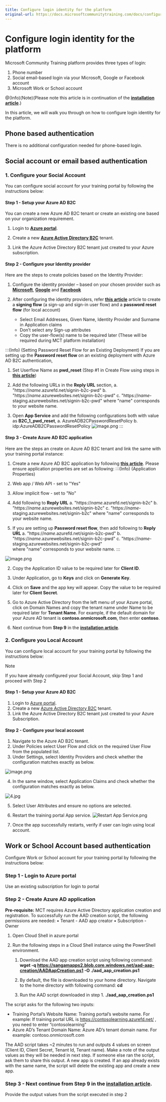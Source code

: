 ```yaml
---
title: Configure login identity for the platform
original-url: https://docs.microsoftcommunitytraining.com/docs/configure-login-social-work-school-account
---
```


# Configure login identity for the platform

Microsoft Community Training platform provides three types of login:
1. Phone number
2. Social email-based login via your Microsoft, Google or Facebook account
3. Microsoft Work or School account

@(Info)(Note)(Please note this article is in continuation of the [**installation article**](../../infrastructure-management/install-your-platform-instance/3_installation-guide-detailed-steps).)

In this article, we will walk you through on how to configure login identity for the platform.
 
##  Phone based authentication

There is no additional configuration needed for phone-based login.
 
##  Social account or email based authentication

### 1. Configure your Social Account
You can configure social account for your training portal by following the instructions below:  

#### Step 1 - Setup your Azure AD B2C
You can create a new Azure AD B2C tenant or create an existing one based on your organization requirement.

1.	Login to [**Azure portal**](https://portal.azure.com/).

2.	Create a new [**Azure Active Directory B2C**](https://docs.microsoft.com/azure/active-directory-b2c/tutorial-create-tenant)  tenant.

3.	Link the Azure Active Directory B2C tenant just created to your Azure subscription.  

#### Step 2 - Configure your Identity provider
Here are the steps to create policies based on the Identity Provider: 

1.	Configure the identity provider – based on your chosen provider such as [**Microsoft**](https://docs.microsoft.com/azure/active-directory-b2c/active-directory-b2c-setup-msa-app), [**Google**](https://docs.microsoft.com/azure/active-directory-b2c/active-directory-b2c-setup-goog-app) and [**Facebook**](https://docs.microsoft.com/azure/active-directory-b2c/active-directory-b2c-setup-fb-app)

2.	After configuring the identity providers, refer [**this article**](https://docs.microsoft.com/azure/active-directory-b2c/tutorial-create-user-flows) article to create a **signing flow** (a sign-up and sign-in user flow) and a **password reset flow** (for local account)
    * Select Email Addresses, Given Name, Identity Provider and Surname in Application claims
    * Don’t select any Sign-up attributes
    * Copy the user-flow(s) name to be required later (These will be required during MCT platform installation)
    
:::(Info) (Setting Password Reset Flow for an Existing Deployment)
If you are setting up the **Password reset flow** on an existing deployment with Azure AD B2C authentication, 
1. Set Userflow Name as **pwd_reset** (Step #1 in Create Flow using steps in [**this article**](https://docs.microsoft.com/en-us/azure/active-directory-b2c/tutorial-create-user-flows))

2. Add the following URLs in the **Reply URL** section, 
     a.  "https://*name*.azurefd.net/signin-b2c-pwd"
     b.  "https://*name*.azurewebsites.net/signin-b2c-pwd"
     c.  "https://*name*-staging.azurewebsites.net/signin-b2c-pwd"
    where "name" corresponds to your website name. 

3. Open **App Service** and add the following configurations both with value as **B2C_1_pwd_reset**, 
    a. AzureADB2CPasswordResetPolicy 
    b. idp:AzureADB2CPasswordResetPolicy
![image.png](../../media/image%28355%29.png)
:::

#### Step 3 - Create Azure AD B2C application

Here are the steps an create on Azure AD B2C tenant and link the same with your training portal instance: 

1. Create a new Azure AD B2C application by following [**this article**](https://docs.microsoft.com/azure/active-directory-b2c/tutorial-register-applications). Please ensure application properties are set as following:
:::(Info) (Application Properties)
1.  Web app / Web API - set to "Yes"

2.  Allow implicit flow - set to "No"

3.  Add following to **Reply URL**
    a.   "https://*name*.azurefd.net/signin-b2c"
    b.   "https://*name*.azurewebsites.net/signin-b2c" 
    c.   "https://*name*-staging.azurewebsites.net/signin-b2c" 
    where "name" corresponds to your website name. 
    
 4.  If you are setting up **Password reset flow**, then add following to **Reply URL**
     a.  "https://*name*.azurefd.net/signin-b2c-pwd"
     b.  "https://*name*.azurewebsites.net/signin-b2c-pwd" 
     c.  "https://*name*-staging.azurewebsites.net/signin-b2c-pwd"  
    where "name" corresponds to your website name. 
:::
    
![image.png](../../media/image%28113%29.png)

2.	Copy the Application ID value to be required later for **Client ID**.

3.	Under Application, go to **Keys** and click on **Generate Key**.

4.	Click on **Save** and the app key will appear. Copy the value to be required later for **Client Secret**.

5.	Go to Azure Active Directory from the left menu of your Azure portal, click on Domain Names and copy the tenant name under Name to be required later for **Tenant Name**. For example, if the default domain for your Azure AD tenant is **contoso.onmicrosoft.com**, then enter **contoso**. 

6. Next continue from **Step 9** in  the [**installation article**](../../infrastructure-management/install-your-platform-instance/3_installation-guide-detailed-steps).

### 2. Configure you Local Account
You can configure local account for your training portal by following the instructions below:

> [!NOTE]
> If you have already configured your Social Account, skip Step 1 and proceed with Step 2

#### Step 1 - Setup your Azure AD B2C
1.	Login to [Azure portal](https://portal.azure.com/).
2.	Create a new [Azure Active Directory B2C](https://docs.microsoft.com/azure/active-directory-b2c/tutorial-create-tenant) tenant.
3.	Link the Azure Active Directory B2C tenant just created to your Azure Subscription.

#### Step 2 - Configure your local account
1.	Navigate to the Azure AD B2C tenant.
2.	Under Policies select User Flow and click on the required User Flow from the populated list.
3.	Under Settings, select Identity Providers and check whether the configuration matches exactly as below.

![image.png](../../media/image%28360%29.png)

4.	In the same window, select Application Claims and check whether the configuration matches exactly as below.

![4.jpg](../../media/4.jpg)

5.	Select User Attributes and ensure no options are selected.
6.	Restart the training portal App service.
![Restart App Service.png](../../media/Restart%20App%20Service.png)

7.	Once the app successfully restarts, verify if user can login using local account.

## Work or School Account based authentication
Configure Work or School account for your training portal by following the instructions below:  

### Step 1  - Login to Azure portal 
Use an existing subscription for login to portal

### Step 2 - Create Azure AD application 
**Pre-requisite:**
MCT requires Azure Active Directory application creation and registration. To successfully run the AAD creation script, the following permissions are needed:
•	Tenant - AAD app creator
•	Subscription - Owner
1.	Open Cloud Shell in azure portal

2.	Run the following steps in a Cloud Shell instance using the PowerShell environment. 
    1.	Download the AAD app creation script using following command: **wget -q https://sangamapps2.blob.core.windows.net/aad-aap-creation/AADAapCreation.ps1 -O ./aad_aap_creation.ps1**
    
    2. By default, the file is downloaded to your home directory. Navigate to the home directory with following command: **cd**
    
    3. Run the AAD script downloaded in step 1.
**./aad_aap_creation.ps1**

The script asks for the following two inputs:
* Training Portal’s Website Name:  Training portal’s website name. For example: If training portal URL is https://contosolearning.azurefd.net/ , you need to enter “contosolearning”
* Azure AD’s Tenant Domain Name: Azure AD’s tenant domain name. For example: contoso.onmicrosoft.com

The AAD script takes ~2 minutes to run and outputs 4 values on screen (Client ID, Client Secret, Tenant Id, Tenant name). Make a note of the output values as they will be needed in next step. If someone else ran the script, ask them to share this output.
A new app is created. If an app already exists with the same name, the script will delete the existing app and create a new app. 

### Step 3 - Next continue from **Step 9** in  the [**installation article**](../../infrastructure-management/install-your-platform-instance/3_installation-guide-detailed-steps).
Provide the output values from the script executed in step 2